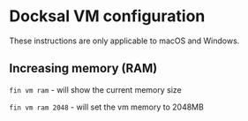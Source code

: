 # Docksal VM configuration

These instructions are only applicable to macOS and Windows.

## Increasing memory (RAM)

`fin vm ram` - will show the current memory size

`fin vm ram 2048` - will set the vm memory to 2048MB

